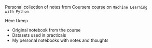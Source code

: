Personal collection of notes from Coursera course on `Machine Learning with Python`

Here I keep

* Original notebook from the course
* Datasets used in practicals
* My personal notebooks with notes and thoughts

